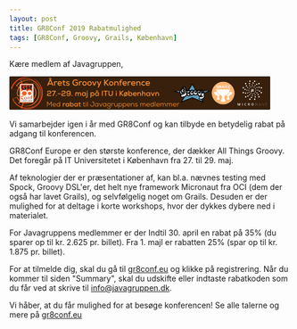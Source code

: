```yaml
---
layout: post
title: GR8Conf 2019 Rabatmulighed
tags: [GR8Conf, Groovy, Grails, København]
---
```


Kære medlem af Javagruppen,

![GR8Conf banner](/assets/img/posts/2019/gr8conf-2019-vertical-banner.png)

Vi samarbejder igen i år med GR8Conf og kan tilbyde en betydelig rabat på adgang til konferencen. 

GR8Conf Europe er den største konference, der dækker All Things Groovy. Det foregår på IT Universitetet i København fra 27. til 29. maj. 

Af teknologier der er præsentationer af, kan bl.a. nævnes testing med Spock, Groovy DSL'er, det helt nye framework Micronaut fra OCI (dem der også har lavet Grails), og selvfølgelig noget om Grails. Desuden er der mulighed for at deltage i korte workshops, hvor der dykkes dybere ned i materialet.

For Javagruppens medlemmer er der Indtil 30. april en rabat på 35% (du sparer op til kr. 2.625 pr. billet). Fra 1. majl er rabatten 25% (spar op til kr. 1.875 pr. billet).

For at tilmelde dig, skal du gå til [gr8conf.eu](https://gr8conf.eu) og klikke på registrering. Når du kommer til siden "Summary", skal du udskifte eller indtaste rabatkoden som du får ved at skrive til [info@javagruppen.dk](mailto:info@javagruppen.dk).

Vi håber, at du får mulighed for at besøge konferencen! Se alle talerne og mere på [gr8conf.eu](https://gr8conf.eu)
